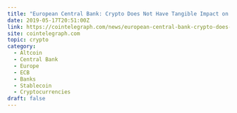 ```yaml
---
title: "European Central Bank: Crypto Does Not Have Tangible Impact on Real Economy"
date: 2019-05-17T20:51:00Z
link: https://cointelegraph.com/news/european-central-bank-crypto-does-not-have-tangible-impact-on-real-economy?utm_medium=RSS&utm_source=hune
site: cointelegraph.com
topic: crypto
category:
  - Altcoin
  - Central Bank
  - Europe
  - ECB
  - Banks
  - Stablecoin
  - Cryptocurrencies
draft: false
---
```

